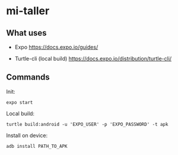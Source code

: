 # mi-taller

## What uses

* Expo https://docs.expo.io/guides/

* Turtle-cli (local build) https://docs.expo.io/distribution/turtle-cli/
## Commands

Init:

```expo start```


Local build:

```turtle build:android -u 'EXPO_USER' -p 'EXPO_PASSWORD' -t apk```

Install on device:

```adb install PATH_TO_APK```

